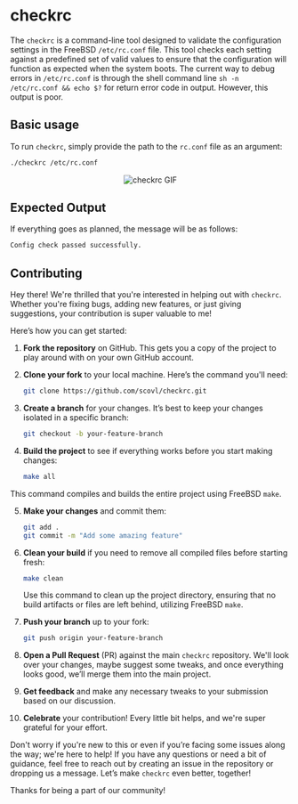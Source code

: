 # checkrc

The `checkrc` is a command-line tool designed to validate the configuration settings in the FreeBSD `/etc/rc.conf` file. This tool checks each setting against a predefined set of valid values to ensure that the configuration will function as expected when the system boots. The current way to debug errors in `/etc/rc.conf` is through the shell command line `sh -n /etc/rc.conf && echo $?` for return error code in output. However, this output is poor.

## Basic usage

To run `checkrc`, simply provide the path to the `rc.conf` file as an argument:

```bash
./checkrc /etc/rc.conf
```

<p align="center">
  <img src="https://raw.githubusercontent.com/scovl/checkrc/main/demo.gif" alt="checkrc GIF">
</p>


## Expected Output


If everything goes as planned, the message will be as follows:

```bash
Config check passed successfully.
```

## Contributing

Hey there! We're thrilled that you're interested in helping out with `checkrc`. Whether you're fixing bugs, adding new features, or just giving suggestions, your contribution is super valuable to me!

Here’s how you can get started:

1. **Fork the repository** on GitHub. This gets you a copy of the project to play around with on your own GitHub account.

2. **Clone your fork** to your local machine. Here’s the command you'll need:

   ```bash
   git clone https://github.com/scovl/checkrc.git
   ```

3. **Create a branch** for your changes. It’s best to keep your changes isolated in a specific branch:

   ```bash
   git checkout -b your-feature-branch
   ```

4. **Build the project** to see if everything works before you start making changes:

   ```bash
   make all
   ```
This command compiles and builds the entire project using FreeBSD `make`.

5. **Make your changes** and commit them:
   ```bash
   git add .
   git commit -m "Add some amazing feature"
   ```

6. **Clean your build** if you need to remove all compiled files before starting fresh:
   ```bash
   make clean
   ```
   Use this command to clean up the project directory, ensuring that no build artifacts or files are left behind, utilizing FreeBSD `make`.

7. **Push your branch** up to your fork:
   ```bash
   git push origin your-feature-branch
   ```

8. **Open a Pull Request** (PR) against the main `checkrc` repository. We'll look over your changes, maybe suggest some tweaks, and once everything looks good, we’ll merge them into the main project.

9. **Get feedback** and make any necessary tweaks to your submission based on our discussion.

10. **Celebrate** your contribution! Every little bit helps, and we're super grateful for your effort.

Don't worry if you're new to this or even if you’re facing some issues along the way; we're here to help! If you have any questions or need a bit of guidance, feel free to reach out by creating an issue in the repository or dropping us a message. Let’s make `checkrc` even better, together!

Thanks for being a part of our community!
